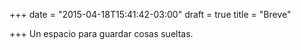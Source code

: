 +++
date = "2015-04-18T15:41:42-03:00"
draft = true
title = "Breve"

+++
Un espacio para guardar cosas sueltas.
